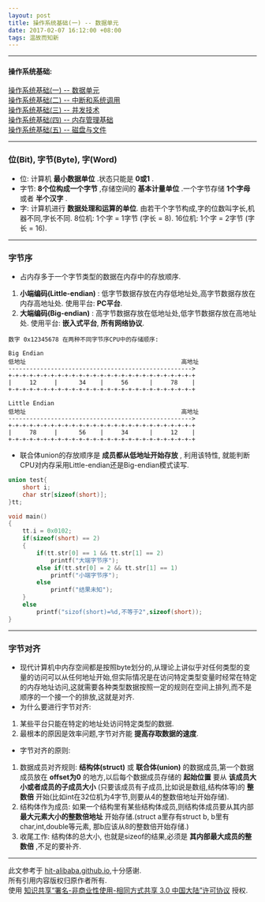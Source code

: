 ```yaml
---
layout: post
title: 操作系统基础(一) -- 数据单元
date: 2017-02-07 16:12:00 +08:00
tags: 温故而知新
---
```


***

#### 操作系统基础:

[操作系统基础(一) -- 数据单元][arch]  
[操作系统基础(二) -- 中断和系统调用][interrupt_and_syscall]  
[操作系统基础(三) -- 并发技术][concurrency]  
[操作系统基础(四) -- 内存管理基础][memory_management]  
[操作系统基础(五) -- 磁盘与文件][disk_and_file]  

***

### 位(Bit), 字节(Byte), 字(Word)

* 位: 计算机 **最小数据单位** .状态只能是 **0或1** .
* 字节: **8个位构成一个字节** ,存储空间的 **基本计量单位** .一个字节存储 **1个字母** 或者 **半个汉字** .
* 字: 计算机进行 **数据处理和运算的单位**. 由若干个字节构成,字的位数叫字长,机器不同,字长不同. 8位机: 1个字 = 1字节 (字长 = 8). 16位机: 1个字 = 2字节 (字长 = 16).

***

### 字节序

* 占内存多于一个字节类型的数据在内存中的存放顺序.
1. **小端编码(Little-endian)** : 低字节数据存放在内存低地址处,高字节数据存放在内存高地址处. 使用平台: **PC平台**.
2. **大端编码(Big-endian)** : 高字节数据存放在低地址处,低字节数据存放在高地址处. 使用平台: **嵌入式平台**, **所有网络协议**.

```plain
数字 0x12345678 在两种不同字节序CPU中的存储顺序:

Big Endian
低地址                                            高地址
---------------------------------------------------->
+-+-+-+-+-+-+-+-+-+-+-+-+-+-+-+-+-+-+-+-+-+-+-+-+-+-+
|     12     |      34    |     56      |     78    |
+-+-+-+-+-+-+-+-+-+-+-+-+-+-+-+-+-+-+-+-+-+-+-+-+-+-+

Little Endian
低地址                                            高地址
---------------------------------------------------->
+-+-+-+-+-+-+-+-+-+-+-+-+-+-+-+-+-+-+-+-+-+-+-+-+-+-+
|     78     |      56    |     34      |     12    |
+-+-+-+-+-+-+-+-+-+-+-+-+-+-+-+-+-+-+-+-+-+-+-+-+-+-+

```

* 联合体union的存放顺序是 **成员都从低地址开始存放** , 利用该特性, 就能判断CPU对内存采用Little-endian还是Big-endian模式读写.

```c
union test{
    short i;
    char str[sizeof(short)];
}tt;

void main()
{
    tt.i = 0x0102;
    if(sizeof(short) == 2)
    {
        if(tt.str[0] == 1 && tt.str[1] == 2)
            printf("大端字节序");
        else if(tt.str[0] = 2 && tt.str[1] == 1)
            printf("小端字节序");
        else
            printf("结果未知");
    }
    else
        printf("sizof(short)=%d,不等于2",sizeof(short));
}

```

***

### 字节对齐

* 现代计算机中内存空间都是按照byte划分的,从理论上讲似乎对任何类型的变量的访问可以从任何地址开始,但实际情况是在访问特定类型变量时经常在特定的内存地址访问,这就需要各种类型数据按照一定的规则在空间上排列,而不是顺序的一个接一个的排放,这就是对齐.
* 为什么要进行字节对齐:
1. 某些平台只能在特定的地址处访问特定类型的数据.
2. 最根本的原因是效率问题,字节对齐能 **提⾼存取数据的速度**.
* 字节对齐的原则:
1. 数据成员对齐规则: **结构体(struct)** 或 **联合体(union)** 的数据成员,第一个数据成员放在 **offset为0** 的地方,以后每个数据成员存储的 **起始位置** 要从 **该成员大小或者成员的子成员大小** (只要该成员有子成员,比如说是数组,结构体等)的 **整数倍** 开始(比如int在32位机为4字节,则要从4的整数倍地址开始存储).
2. 结构体作为成员: 如果一个结构里有某些结构体成员,则结构体成员要从其内部 **最大元素大小的整数倍地址** 开始存储.(struct a里存有struct b, b里有char,int,double等元素, 那b应该从8的整数倍开始存储.)
3. 收尾工作: 结构体的总大小, 也就是sizeof的结果,必须是 **其内部最大成员的整数倍** ,不足的要补齐.

***

此文参考于 [hit-alibaba.github.io][hit-alibaba.github.io],十分感谢.  
所有引用内容版权归原作者所有.  
使用 [知识共享“署名-非商业性使用-相同方式共享 3.0 中国大陆”许可协议][Lisence] 授权.

[hit-alibaba.github.io]: https://hit-alibaba.github.io/interview/
[Lisence]: https://creativecommons.org/licenses/by-nc-sa/3.0/cn/

[arch]: /2017/02/basics-about-arch/ 'arch'
[interrupt_and_syscall]: /2017/02/basics-about-interrupt-and-syscall/ 'interrupt_and_syscall'
[concurrency]: /2017/02/basics-about-concurrency/ 'concurrency'
[memory_management]: /2017/02/basics-about-memory-management/ 'memory_management'
[disk_and_file]: /2017/02/basics-about-disk-and-file/ 'disk_and_file'